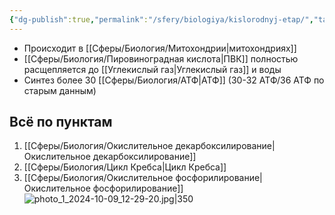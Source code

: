 ```yaml
---
{"dg-publish":true,"permalink":"/sfery/biologiya/kislorodnyj-etap/","tags":["Общаябиология"]}
---
```


- Происходит в [[Сферы/Биология/Митохондрии\|митохондриях]]
- [[Сферы/Биология/Пировиноградная кислота\|ПВК]] полностью расщепляется до [[Углекислый газ\|Углекислый газ]] и воды
- Синтез более 30 [[Сферы/Биология/АТФ\|АТФ]] (30-32 АТФ/36 АТФ по старым данным)
## Всё по пунктам
1. [[Сферы/Биология/Окислительное декарбоксилирование\|Окислительное декарбоксилирование]] 
2. [[Сферы/Биология/Цикл Кребса\|Цикл Кребса]]
3. [[Сферы/Биология/Окислительное фосфорилирование\|Окислительное фосфорилирование]]
![photo_1_2024-10-09_12-29-20.jpg|350](/img/user/%D0%90%D1%80%D1%85%D0%B8%D0%B2/%D0%9A%D1%8D%D1%88/photo_1_2024-10-09_12-29-20.jpg)